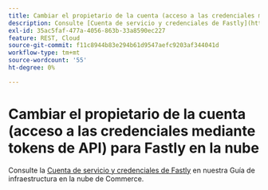 ```yaml
---
title: Cambiar el propietario de la cuenta (acceso a las credenciales mediante tokens de API) para Fastly en la nube
description: Consulte [Cuenta de servicio y credenciales de Fastly](https://devdocs.magento.com/guides/v2.3/cloud/cdn/cloud-fastly.html#fastly-service-account-and-credentials) en nuestra documentación para desarrolladores.
exl-id: 35ac5faf-477a-4056-863b-33a8590ec227
feature: REST, Cloud
source-git-commit: f11c8944b83e294b61d9547aefc9203af344041d
workflow-type: tm+mt
source-wordcount: '55'
ht-degree: 0%

---
```


# Cambiar el propietario de la cuenta (acceso a las credenciales mediante tokens de API) para Fastly en la nube

Consulte la [Cuenta de servicio y credenciales de Fastly](https://experienceleague.adobe.com/docs/commerce-cloud-service/user-guide/cdn/setup-fastly/fastly-configuration.html?lang=en#test-fastly-credentials) en nuestra Guía de infraestructura en la nube de Commerce.

